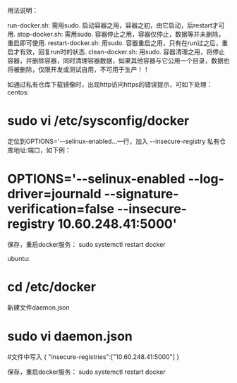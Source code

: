 用法说明：

run-docker.sh: 
	需用sudo. 启动容器之用，容器之初，由它启动，后restart才可用.
stop-docker.sh: 
	需用sudo. 容器停止之用，容器仅停止，数据等并未删除，重启即可使用.
restart-docker.sh: 
	用sudo. 容器重启之用，只有在run过之后，重启才有效，回复run时的状态.
clean-docker.sh: 
	用sudo. 容器清理之用，将停止容器，并删除容器，同时清理容器数据，如果其他容器与它公用一个目录，数据也将被删除，仅限开发或测试自用，不可用于生产！！


如通过私有仓库下载镜像时，出现http访问https的错误提示，可如下处理：
centos:
# sudo vi /etc/sysconfig/docker
定位到OPTIONS='--selinux-enabled...一行，加入 --insecure-registry 私有仓库地址:端口，如下例：
# OPTIONS='--selinux-enabled --log-driver=journald --signature-verification=false --insecure-registry 10.60.248.41:5000'

保存，重启docker服务：
sudo systemctl restart docker

ubuntu:
# cd /etc/docker
新建文件daemon.json
# sudo vi daemon.json
#文件中写入 { "insecure-registries":["10.60.248.41:5000"] }

保存，重启docker服务：
sudo systemctl restart docker

